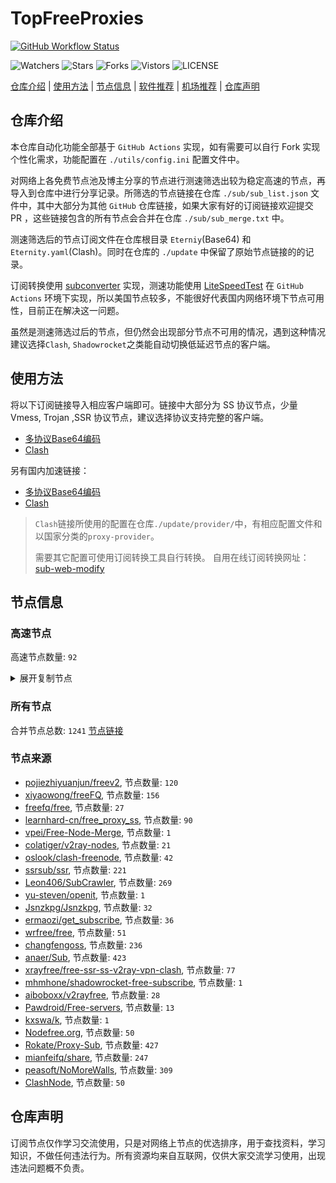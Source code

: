 # TopFreeProxies
[![GitHub Workflow Status](https://github.com/youkai53530100/youkai/actions/workflows/get-proxies.yml/badge.svg)](https://github.com/youkai53530100/youkai/actions/workflows/get-proxies.yml) 

![Watchers](https://img.shields.io/github/watchers/youkai53530100/youkai) ![Stars](https://img.shields.io/github/stars/youkai53530100/youkai) ![Forks](https://img.shields.io/github/forks/youkai53530100/youkai) ![Vistors](https://visitor-badge.laobi.icu/badge?page_id=youkai53530100.youkai) ![LICENSE](https://img.shields.io/badge/license-CC%20BY--SA%204.0-green.svg)

[仓库介绍](https://github.com/youkai53530100/youkai#仓库介绍) | [使用方法](https://github.com/youkai53530100/youkai#使用方法) | [节点信息](https://github.com/youkai53530100/youkai#节点信息) | [软件推荐](https://github.com/youkai53530100/youkai#客户端选择) | [机场推荐](https://github.com/youkai53530100/youkai#机场推荐) | [仓库声明](https://github.com/youkai53530100/youkai#仓库声明)

## 仓库介绍
本仓库自动化功能全部基于 `GitHub Actions` 实现，如有需要可以自行 Fork 实现个性化需求，功能配置在 `./utils/config.ini` 配置文件中。

对网络上各免费节点池及博主分享的节点进行测速筛选出较为稳定高速的节点，再导入到仓库中进行分享记录。所筛选的节点链接在仓库 `./sub/sub_list.json` 文件中，其中大部分为其他 `GitHub` 仓库链接，如果大家有好的订阅链接欢迎提交 PR ，这些链接包含的所有节点会合并在仓库 `./sub/sub_merge.txt` 中。

测速筛选后的节点订阅文件在仓库根目录 `Eterniy`(Base64) 和 `Eternity.yaml`(Clash)。同时在仓库的 `./update` 中保留了原始节点链接的的记录。

订阅转换使用 [subconverter](https://github.com/tindy2013/subconverter) 实现，测速功能使用 [LiteSpeedTest](https://github.com/xxf098/LiteSpeedTest) 在 `GitHub Actions` 环境下实现，所以美国节点较多，不能很好代表国内网络环境下节点可用性，目前正在解决这一问题。

虽然是测速筛选过后的节点，但仍然会出现部分节点不可用的情况，遇到这种情况建议选择`Clash`, `Shadowrocket`之类能自动切换低延迟节点的客户端。

## 使用方法
将以下订阅链接导入相应客户端即可。链接中大部分为 SS 协议节点，少量 Vmess, Trojan ,SSR 协议节点，建议选择协议支持完整的客户端。

- [多协议Base64编码](https://raw.githubusercontent.com/youkai53530100/youkai/master/Eternity)
- [Clash](https://raw.githubusercontent.com/youkai53530100/youkai/master/Eternity.yaml)

另有国内加速链接：

- [多协议Base64编码](https://fastly.jsdelivr.net/gh/youkai53530100/youkai@master/Eternity)
- [Clash](https://fastly.jsdelivr.net/gh/youkai53530100/youkai@master/Eternity.yaml)

>`Clash`链接所使用的配置在仓库`./update/provider/`中，有相应配置文件和以国家分类的`proxy-provider`。
>
>需要其它配置可使用订阅转换工具自行转换。
>自用在线订阅转换网址：[sub-web-modify](https://sub.v1.mk/)

## 节点信息
### 高速节点
高速节点数量: `92`
<details>
  <summary>展开复制节点</summary>

    trojan://3bc392b4-ab17-4870-ace6-e968f93c4ac6@dl-jp1.steamdownload.top:443?allowInsecure=1&sni=data-jp.xn--vur082k.cc#%F0%9F%87%AF%F0%9F%87%B5%20Japan%28ChatGPT%29%2008%20TG%40nodpai
    trojan://3bc392b4-ab17-4870-ace6-e968f93c4ac6@dl-jp1.steamdownload.top:443?allowInsecure=1&sni=data-jp.xn--vur082k.cc#%F0%9F%87%AF%F0%9F%87%B5%20%E6%97%A5%E6%9C%AC%20010
    vmess://eyJ2IjoiMiIsInBzIjoi8J+Hr/Cfh7Ug5pel5pysM3zlhY3mtYF85LyY5YyWfCB4MiAtIOaegemAn+S6kSIsImFkZCI6ImpwMy5taWNyb3NvZnRqcy50b3AiLCJwb3J0IjoiNDQzIiwidHlwZSI6Im5vbmUiLCJpZCI6IjJjOTllZjVlLTM5MGItNGJhMi1hZDAyLWZjM2IzOTgxYTY4OSIsImFpZCI6IjAiLCJuZXQiOiJ3cyIsInBhdGgiOiIvZmlsZXN0cmVhbWluZ3NlcnZpY2UvZmlsZXMvMjBmODEzZTItMDM2YS00MmE4LTkyZTItYTNhNTVhMGIyMzliIiwiaG9zdCI6InRsdS5kbC5kZWxpdmVyeS5tcC5taWNyb3NvZnQuY29tIiwidGxzIjoiIn0=
    vmess://eyJ2IjoiMiIsInBzIjoi8J+HsPCfh7cg6Z+p5Zu9MXzlhY3mtYF85LyY5YyWfCB4MiAtIOaegemAn+S6kSIsImFkZCI6ImtyMS5taWNyb3NvZnRqcy50b3AiLCJwb3J0IjoiODAiLCJ0eXBlIjoibm9uZSIsImlkIjoiMmM5OWVmNWUtMzkwYi00YmEyLWFkMDItZmMzYjM5ODFhNjg5IiwiYWlkIjoiMCIsIm5ldCI6IndzIiwicGF0aCI6Ii9maWxlc3RyZWFtaW5nc2VydmljZS9maWxlcy8yMGY4MTNlMi0wMzZhLTQyYTgtOTJlMi1hM2E1NWEwYjIzOWIiLCJob3N0IjoidGx1LmRsLmRlbGl2ZXJ5Lm1wLm1pY3Jvc29mdC5jb20iLCJ0bHMiOiIifQ==
    trojan://3bc392b4-ab17-4870-ace6-e968f93c4ac6@dl-hk3.steamdownload.top:443?allowInsecure=1&sni=data-hk.xn--vur082k.cc#%F0%9F%87%AD%F0%9F%87%B0%20Hong%20Kong%2016%20TG%40nodpai
    vmess://eyJ2IjoiMiIsInBzIjoi8J+HrfCfh7AgSG9uZyBLb25nIDEzIFRHQG5vZHBhaSIsImFkZCI6ImhrLTMuMnR0Lm9yZyIsInBvcnQiOiIxMDAxMCIsInR5cGUiOiJub25lIiwiaWQiOiI2ZDAzMTY3Yi02YWVlLTNmNzUtYmQwYy0yNzc3NmM5ZmVmMjgiLCJhaWQiOiIwIiwibmV0Ijoid3MiLCJwYXRoIjoiL3YyIiwiaG9zdCI6ImhrLTMuMnR0Lm9yZyIsInRscyI6InRscyJ9
    trojan://3bc392b4-ab17-4870-ace6-e968f93c4ac6@dl-sg4.steamdownload.top:50000?allowInsecure=1&sni=data-sg.xn--vur082k.cc#%F0%9F%87%B8%F0%9F%87%AC%20Singapore%2007%20TG%40nodpai
    vmess://eyJ2IjoiMiIsInBzIjoi8J+HrfCfh7AgSG9uZyBLb25nIDE0IFRHQG5vZHBhaSIsImFkZCI6ImhrLTIuMnR0Lm9yZyIsInBvcnQiOiIxMDAxMCIsInR5cGUiOiJub25lIiwiaWQiOiI2ZDAzMTY3Yi02YWVlLTNmNzUtYmQwYy0yNzc3NmM5ZmVmMjgiLCJhaWQiOiIwIiwibmV0Ijoid3MiLCJwYXRoIjoiL3YyIiwiaG9zdCI6ImhrLTIuMnR0Lm9yZyIsInRscyI6InRscyJ9
    vmess://eyJ2IjoiMiIsInBzIjoi8J+Hr/Cfh7Ug5pel5pysIDAxOCIsImFkZCI6ImpwMDYtdm0wLmVudHJ5LnNydGhkdy5hcnQiLCJwb3J0IjoiNDQ0IiwidHlwZSI6Im5vbmUiLCJpZCI6IjFlODJlNzA3LTgyNmYtMzllYi04ZDg4LTRkYzA0MzRmNmYzYSIsImFpZCI6IjEiLCJuZXQiOiJ3cyIsInBhdGgiOiIvaGxzL2NjdHY1cGhkLm0zdTgiLCJob3N0IjoianAwNi12bTAuZW50cnkuc3J0aGR3LmFydCIsInRscyI6IiJ9
    vmess://eyJ2IjoiMiIsInBzIjoi8J+HuPCfh6wg5paw5Yqg5Z2hNXzlhY3mtYF85LyY5YyWfCB4MiAtIOaegemAn+S6kSIsImFkZCI6InNnNS5taWNyb3NvZnRqcy50b3AiLCJwb3J0IjoiNDQzIiwidHlwZSI6Im5vbmUiLCJpZCI6IjJjOTllZjVlLTM5MGItNGJhMi1hZDAyLWZjM2IzOTgxYTY4OSIsImFpZCI6IjAiLCJuZXQiOiJ3cyIsInBhdGgiOiIvZmlsZXN0cmVhbWluZ3NlcnZpY2UvZmlsZXMvMjBmODEzZTItMDM2YS00MmE4LTkyZTItYTNhNTVhMGIyMzliIiwiaG9zdCI6InRsdS5kbC5kZWxpdmVyeS5tcC5taWNyb3NvZnQuY29tIiwidGxzIjoiIn0=
    trojan://2c99ef5e-390b-4ba2-ad02-fc3b3981a689@sg2.microsoftjs.top:443?allowInsecure=0&sni=tls.microsoftjs.top#%F0%9F%87%B8%F0%9F%87%AC%20%E6%96%B0%E5%8A%A0%E5%9D%A12%7C%E4%BC%98%E5%8C%96%7C%20x%203%20-%20%E6%9E%81%E9%80%9F%E4%BA%91
    vmess://eyJ2IjoiMiIsInBzIjoi8J+Hr/Cfh7Ug5pel5pysXzAyMjgwNDciLCJhZGQiOiIxMzguMi40Mi4yNDEiLCJwb3J0IjoiODAiLCJ0eXBlIjoibm9uZSIsImlkIjoiNTNjN2NiNjMtYmMzOS00NjBiLWU0MWItY2E2NTM2M2UzZTgzIiwiYWlkIjoiMCIsIm5ldCI6IndzIiwicGF0aCI6Ii9yYXkiLCJob3N0IjoiIiwidGxzIjoiIn0=
    trojan://d2c435dd-f5d6-4b27-b2af-daddcf85b56c@download2hkt.windowsupdate.lol:443?allowInsecure=0&sni=dc3-download.windowsupdate1.com#%F0%9F%87%AD%F0%9F%87%B0%20%E9%A6%99%E6%B8%AFHKT%7C%E9%98%B2%E5%A4%B1%E8%81%94%E7%9B%B4%E8%BF%9E%7C1x
    trojan://2c99ef5e-390b-4ba2-ad02-fc3b3981a689@tw1.microsoftjs.top:443?allowInsecure=0&sni=tls.microsoftjs.top#%F0%9F%87%A8%F0%9F%87%B3%20%E5%8F%B0%E6%B9%BE1%7C%E4%BC%98%E5%8C%96%7C%20x2%20-%20%E6%9E%81%E9%80%9F%E4%BA%91
    trojan://d2c435dd-f5d6-4b27-b2af-daddcf85b56c@download1hgc.windowsupdate.lol:443?allowInsecure=0&sni=dc3-download.windowsupdate1.com#%F0%9F%87%AD%F0%9F%87%B0%20%E9%A6%99%E6%B8%AFHGC%7C%E9%98%B2%E5%A4%B1%E8%81%94%E7%9B%B4%E8%BF%9E%7C1x
    trojan://2c99ef5e-390b-4ba2-ad02-fc3b3981a689@tw2.microsoftjs.top:443?allowInsecure=0&sni=tls.microsoftjs.top#%F0%9F%87%A8%F0%9F%87%B3%20%E5%8F%B0%E6%B9%BE2%7C%E4%BC%98%E5%8C%96%7C%20x2%20-%20%E6%9E%81%E9%80%9F%E4%BA%91
    vmess://eyJ2IjoiMiIsInBzIjoi8J+HsPCfh7cgU291dGggS29yZWEoQ2hhdEdQVCkgMDQgVEdAbm9kcGFpIiwiYWRkIjoia3ItMS4ydHQub3JnIiwicG9ydCI6IjEwMDEwIiwidHlwZSI6Im5vbmUiLCJpZCI6IjZkMDMxNjdiLTZhZWUtM2Y3NS1iZDBjLTI3Nzc2YzlmZWYyOCIsImFpZCI6IjAiLCJuZXQiOiJ3cyIsInBhdGgiOiIvdjIiLCJob3N0Ijoia3ItMS4ydHQub3JnIiwidGxzIjoidGxzIn0=
    vmess://eyJ2IjoiMiIsInBzIjoi8J+Hr/Cfh7UgZ2l0aHViLmNvbS9mcmVlZnEgLSDml6XmnKzkuJzkuqxBbWF6b27mlbDmja7kuK3lv4MgNSIsImFkZCI6ImpwMDItdm0wLmVudHJ5LnJ3ZXNkaHl0anVmdHloZGFmc2RnZnJoLmNsdWIiLCJwb3J0IjoiNDQ5IiwidHlwZSI6Im5vbmUiLCJpZCI6IjIzNDc2ZmIzLTlmYTktM2ZhYi05OTg5LTRmOWM0NDNhZTkyYiIsImFpZCI6IjEiLCJuZXQiOiJ3cyIsInBhdGgiOiIvIiwiaG9zdCI6ImpwMDItdm0wLmVudHJ5LnJ3ZXNkaHl0anVmdHloZGFmc2RnZnJoLmNsdWIiLCJ0bHMiOiIifQ==
    vmess://eyJ2IjoiMiIsInBzIjoi8J+HrfCfh7AgWzAxLTAzXXxvcGVucnVubmVyfOS4reWbvemmmea4ry/kuK3lm73lj7Dmub4oQ04pQ2hpbmEvU2hlbnpoZW4vKOWPr+iDveaYr+S4rei9rOiKgueCuSlfMyIsImFkZCI6IlYxMDQuYmdwbmV0LnRvcCIsInBvcnQiOiIyNjEwNCIsInR5cGUiOiJub25lIiwiaWQiOiJlZjM2MWM4My04Yjg5LTM5NTAtOWM5Yi02Y2NjMTc3ZTYyODUiLCJhaWQiOiIwIiwibmV0Ijoid3MiLCJwYXRoIjoiL2FkbWluIiwiaG9zdCI6IlYxMDQuYmdwbmV0LnRvcCIsInRscyI6IiJ9
    ss://YWVzLTI1Ni1nY206ZTB1eWFrZW5kZzc@x.gotout.work:30031#%F0%9F%87%AD%F0%9F%87%B0%20%5B01-03%5D%7Copenrunner%7C%E4%B8%AD%E5%9B%BD%E9%A6%99%E6%B8%AF%2F%E4%B8%AD%E5%9B%BD%E5%8F%B0%E6%B9%BE%28CN%29China%2FShenzhen%2F%28%E5%8F%AF%E8%83%BD%E6%98%AF%E4%B8%AD%E8%BD%AC%E8%8A%82%E7%82%B9%29_4
    vmess://eyJ2IjoiMiIsInBzIjoi8J+HuPCfh6wgWzAxLTAzXXxvcGVucnVubmVyfOaWsOWKoOWdoShTRylTaW5nYXBvcmUvU2luZ2Fwb3JlXzciLCJhZGQiOiJ2Mi0yLmdvZGxpZ2h0Lnh5eiIsInBvcnQiOiIzMDUyNiIsInR5cGUiOiJub25lIiwiaWQiOiI0MzMwOGQyNy05NGVjLTQwOGUtYThmNi1kNjgyY2ZiOTljYTkiLCJhaWQiOiIwIiwibmV0Ijoid3MiLCJwYXRoIjoiLzU0ZjYzNGZzIiwiaG9zdCI6InYyLTIuZ29kbGlnaHQueHl6IiwidGxzIjoidGxzIn0=
    trojan://7Z29DRr1ts@cp-asus.ml:50275?allowInsecure=1#%F0%9F%87%B8%F0%9F%87%AC%20%5B01-03%5D%7Copenrunner%7C%E6%96%B0%E5%8A%A0%E5%9D%A1%28SG%29Singapore%2FSingapore_8
    trojan://c19d1432-8b3e-4818-8837-3d160cf65908@jgwdb2.gaox.ml:443?allowInsecure=1#%F0%9F%87%AF%F0%9F%87%B5%20%5B01-03%5D%7Copenrunner%7C%E6%97%A5%E6%9C%AC%28JP%29Japan%2FOsaka_9
    vmess://eyJ2IjoiMiIsInBzIjoi8J+HrfCfh7AgWzAxLTAzXXxvcGVucnVubmVyfOS4reWbvemmmea4ry/kuK3lm73lj7Dmub4oQ04pQ2hpbmEvQmVpamluZy8o5Y+v6IO95piv5Lit6L2s6IqC54K5KV8xMCIsImFkZCI6InNoY3UuZm9yZ2VidWtraXQuY29tIiwicG9ydCI6IjQ3Mzg5IiwidHlwZSI6Im5vbmUiLCJpZCI6ImY2ODBkZmQ4LTNiNTktNDhhZi1hZWE4LTFkNGJjMDlhMTcwNSIsImFpZCI6IjAiLCJuZXQiOiJ0Y3AiLCJwYXRoIjoiLyIsImhvc3QiOiJzaGN1LmZvcmdlYnVra2l0LmNvbSIsInRscyI6IiJ9
    vmess://eyJ2IjoiMiIsInBzIjoi8J+HrfCfh7AgWzAxLTAzXXxvcGVucnVubmVyfOS4reWbvemmmea4r+eJueWIq+ihjOaUv+WMuihISylIb25na29uZ1NBUkNoaW5hL0hvbmdLb25nXzE5IiwiYWRkIjoiNDI2aGsuZmFuczgueHl6IiwicG9ydCI6IjQ0MyIsInR5cGUiOiJub25lIiwiaWQiOiI5M2JkYWVkNS0xM2M1LTM5MjctOTNkNy1hNjg3N2M1YWM4ZDIiLCJhaWQiOiIyIiwibmV0Ijoid3MiLCJwYXRoIjoiL3JheSIsImhvc3QiOiI0MjZoay5mYW5zOC54eXoiLCJ0bHMiOiJ0bHMifQ==
    vmess://eyJ2IjoiMiIsInBzIjoi8J+HrfCfh7AgWzAxLTAzXXxvcGVucnVubmVyfOS4reWbvemmmea4ry/kuK3lm73lj7Dmub4oQ04pQ2hpbmEvQmVpamluZy8o5Y+v6IO95piv5Lit6L2s6IqC54K5KV8yMCIsImFkZCI6IlYzMDkuYmdwbmV0LnRvcCIsInBvcnQiOiIyNjMwOSIsInR5cGUiOiJub25lIiwiaWQiOiJlZjM2MWM4My04Yjg5LTM5NTAtOWM5Yi02Y2NjMTc3ZTYyODUiLCJhaWQiOiIwIiwibmV0IjoidGNwIiwicGF0aCI6Ii9yYXkiLCJob3N0IjoiNDI2aGsuZmFuczgueHl6IiwidGxzIjoiIn0=
    vmess://eyJ2IjoiMiIsInBzIjoi8J+HrfCfh7AgWzAxLTAzXXxvcGVucnVubmVyfOS4reWbvemmmea4ry/kuK3lm73lj7Dmub4oQ04pQ2hpbmEvU2hlbnpoZW4vKOWPr+iDveaYr+S4rei9rOiKgueCuSlfMjMiLCJhZGQiOiJWMjAzLmJncG5ldC50b3AiLCJwb3J0IjoiMjYyMDMiLCJ0eXBlIjoibm9uZSIsImlkIjoiZWYzNjFjODMtOGI4OS0zOTUwLTljOWItNmNjYzE3N2U2Mjg1IiwiYWlkIjoiMCIsIm5ldCI6InRjcCIsInBhdGgiOiIvcmF5IiwiaG9zdCI6IjQyNmhrLmZhbnM4Lnh5eiIsInRscyI6IiJ9
    trojan://cfbabf31-2cf6-40ca-9688-abbb682370aa@cn.speedabc.xyz:32002?allowInsecure=1&sni=jp-bgp.speedaccelerate.com#%F0%9F%87%AD%F0%9F%87%B0%20%5B01-03%5D%7Copenrunner%7C%E4%B8%AD%E5%9B%BD%E9%A6%99%E6%B8%AF%2F%E4%B8%AD%E5%9B%BD%E5%8F%B0%E6%B9%BE%28CN%29China%2FShenzhen%2F%28%E5%8F%AF%E8%83%BD%E6%98%AF%E4%B8%AD%E8%BD%AC%E8%8A%82%E7%82%B9%29_25
    trojan://e5d46365e25e31d94279c2bcf93390a2@sg-sr-116.mitoption.com:443?allowInsecure=1#%F0%9F%87%B8%F0%9F%87%AC%20%5B01-03%5D%7Copenrunner%7C%E6%96%B0%E5%8A%A0%E5%9D%A1%28SG%29Singapore%2FSingapore_28
    vmess://eyJ2IjoiMiIsInBzIjoi8J+Hr/Cfh7UgWzAxLTAzXXxvcGVucnVubmVyfOaXpeacrChKUClKYXBhbi9Ub2t5b18yOSIsImFkZCI6IjE0MC4yMzguNDguMTk0IiwicG9ydCI6Ijg4ODgiLCJ0eXBlIjoibm9uZSIsImlkIjoiMjRmMWRmYWQtMTI2Ny00Mjk3LThlODgtMGU5YjhlZjQ3ZTQ3IiwiYWlkIjoiMCIsIm5ldCI6InRjcCIsInBhdGgiOiIvIiwiaG9zdCI6IiIsInRscyI6IiJ9
    ss://YWVzLTI1Ni1nY206WTZSOXBBdHZ4eHptR0M@158.247.205.87:5601#%F0%9F%87%AF%F0%9F%87%B5%20%5B01-03%5D%7Copenrunner%7C%E6%97%A5%E6%9C%AC%28JP%29Japan%2FOsaka_40
    trojan://7b4066ae-accc-11eb-a8bf-f23c91cfbbc9@ssl.tcpbbr.net:443?allowInsecure=1#%F0%9F%87%AD%F0%9F%87%B0%20%5B01-03%5D%7Copenrunner%7C%E4%B8%AD%E5%9B%BD%E9%A6%99%E6%B8%AF%E7%89%B9%E5%88%AB%E8%A1%8C%E6%94%BF%E5%8C%BA%28HK%29Hongkong%2BSAR%2BChina%2FHong%2BKong_42
    ss://Y2hhY2hhMjAtaWV0Zi1wb2x5MTMwNTpHIXlCd1BXSDNWYW8@148.66.56.99:807#HK_52
    ss://YWVzLTI1Ni1jZmI6YW1hem9uc2tyMDU@3.112.193.151:443#JP_71
    ss://YWVzLTI1Ni1jZmI6YW1hem9uc2tyMDU@54.169.62.50:443#SG_124
    ss://Y2hhY2hhMjAtaWV0Zi1wb2x5MTMwNTpHIXlCd1BXSDNWYW8@217.197.161.136:811#Pool_%F0%9F%87%B8%F0%9F%87%ACSG_125
    ss://Y2hhY2hhMjAtaWV0Zi1wb2x5MTMwNTpHIXlCd1BXSDNWYW8@217.197.161.138:805#Pool_%F0%9F%87%B8%F0%9F%87%ACSG_126
    ss://YWVzLTI1Ni1jZmI6YW1hem9uc2tyMDU@54.169.211.238:443#SG_128
    ss://YWVzLTI1Ni1jZmI6YW1hem9uc2tyMDU@18.141.183.204:443#SG_132
    ss://YWVzLTI1Ni1jZmI6YW1hem9uc2tyMDU@54.254.199.122:443#SG_135
    vmess://eyJ2IjoiMiIsInBzIjoi8J+HqPCfh7Mg5Y+w5rm+XzAyMjg0NzciLCJhZGQiOiIxNjUuMTU0LjI0Ni4xNTAiLCJwb3J0IjoiODAiLCJ0eXBlIjoibm9uZSIsImlkIjoiNDA5ODk3MDEtM2Y2MC0zNDFiLThmM2UtMTdmYTZlOGRmN2ZmIiwiYWlkIjoiMCIsIm5ldCI6IndzIiwicGF0aCI6Ii9ueSIsImhvc3QiOiIiLCJ0bHMiOiIifQ==
    vmess://eyJ2IjoiMiIsInBzIjoi8J+HuPCfh6wg5paw5Yqg5Z2hXzAyMjgwMzEiLCJhZGQiOiI1MS43OS4xNzMuMjIyIiwicG9ydCI6IjgwIiwidHlwZSI6Im5vbmUiLCJpZCI6ImE3MmJkN2E3LTczMmQtNDZjMS04Mjc0LWJmMTZiY2EzMGU3OCIsImFpZCI6IjAiLCJuZXQiOiJ3cyIsInBhdGgiOiIvdm1lc3MiLCJob3N0IjoiIiwidGxzIjoiIn0=
    vmess://eyJ2IjoiMiIsInBzIjoi8J+HuPCfh6wg5paw5Yqg5Z2hXzAyMjgwMzIiLCJhZGQiOiIxNzIuMTA0LjE2Ny4yNDAiLCJwb3J0IjoiNzIwMyIsInR5cGUiOiJub25lIiwiaWQiOiI5YzUyNzc2Yi00YjAxLTRhZTYtOWY3ZC0yNWNkNDcyNWUxM2MiLCJhaWQiOiIwIiwibmV0Ijoid3MiLCJwYXRoIjoiL3NnMSIsImhvc3QiOiIiLCJ0bHMiOiIifQ==
    vmess://eyJ2IjoiMiIsInBzIjoi8J+HuPCfh6wg5paw5Yqg5Z2hXzAyMjgwMzMiLCJhZGQiOiIxOC4xNDMuMTIzLjM1IiwicG9ydCI6IjgwIiwidHlwZSI6Im5vbmUiLCJpZCI6IjY4ZGY0ODM4LTQ2ZDAtNGI1Yi1jM2YwLWE0MGVjNzA2MzI0NSIsImFpZCI6IjAiLCJuZXQiOiJ3cyIsInBhdGgiOiIvIiwiaG9zdCI6IiIsInRscyI6IiJ9
    vmess://eyJ2IjoiMiIsInBzIjoi8J+HuvCfh7gg5Lqa576O5bC85LqaXzAyMjgwMDIiLCJhZGQiOiIxODUuMTYyLjIyOC4yMjkiLCJwb3J0IjoiNDQzIiwidHlwZSI6Im5vbmUiLCJpZCI6IjU2YTIxODhiLTJhYjctNDAyYy1iOWI4LTM0ODQ3ZmRmMDk1OCIsImFpZCI6IjAiLCJuZXQiOiJ3cyIsInBhdGgiOiIvNVFOUk9TUlYiLCJob3N0Ijoib3BsZzEuemh1amljbjIuY29tIiwidGxzIjoidGxzIn0=
    vmess://eyJ2IjoiMiIsInBzIjoi8J+HuvCfh7gg576O5Zu9IDAyNSIsImFkZCI6Im1nMS5qc2JhbmcudG9wIiwicG9ydCI6IjgwIiwidHlwZSI6Im5vbmUiLCJpZCI6Ijg3ODU2ZmJmLWMwMWYtNGJmMC1iOTM4LTM1NjZjYjI4OTA1ZiIsImFpZCI6IjAiLCJuZXQiOiJ3cyIsInBhdGgiOiIvVFMvcmVjaGFyZ2UvdHpVcmwuaHRtbCIsImhvc3QiOiJtZzEuanNiYW5nLnRvcCIsInRscyI6IiJ9
    vmess://eyJ2IjoiMiIsInBzIjoi8J+HqPCfh6Yg5Yqg5ou/5aSnXzAyMjgxMTYiLCJhZGQiOiIyMy4yMjcuMzguMzkiLCJwb3J0IjoiNDQzIiwidHlwZSI6Im5vbmUiLCJpZCI6IjU2YTIxODhiLTJhYjctNDAyYy1iOWI4LTM0ODQ3ZmRmMDk1OCIsImFpZCI6IjAiLCJuZXQiOiJ3cyIsInBhdGgiOiIvNVFOUk9TUlYiLCJob3N0Ijoib3BsZzEuemh1amljbjIuY29tIiwidGxzIjoidGxzIn0=
    vmess://eyJ2IjoiMiIsInBzIjoi8J+HuvCfh7gg576O5Zu9IDAzNCIsImFkZCI6ImxhLTIuMnR0Lm9yZyIsInBvcnQiOiIxMDEwIiwidHlwZSI6Im5vbmUiLCJpZCI6IjZkMDMxNjdiLTZhZWUtM2Y3NS1iZDBjLTI3Nzc2YzlmZWYyOCIsImFpZCI6IjAiLCJuZXQiOiJ3cyIsInBhdGgiOiIvdjIiLCJob3N0IjoibGEtMi4ydHQub3JnIiwidGxzIjoidGxzIn0=
    vmess://eyJ2IjoiMiIsInBzIjoi8J+HuvCfh7gg576O5Zu9XzAyMjgxMTk0IiwiYWRkIjoiMTcyLjY3LjE5OS4zMiIsInBvcnQiOiI0NDMiLCJ0eXBlIjoibm9uZSIsImlkIjoiNTZhMjE4OGItMmFiNy00MDJjLWI5YjgtMzQ4NDdmZGYwOTU4IiwiYWlkIjoiMCIsIm5ldCI6IndzIiwicGF0aCI6Ii81UU5ST1NSViIsImhvc3QiOiJvcGxnMS56aHVqaWNuMi5jb20iLCJ0bHMiOiJ0bHMifQ==
    vmess://eyJ2IjoiMiIsInBzIjoi8J+HuvCfh7ggVW5pdGVkIFN0YXRlcyhDaGF0R1BUKSAwNSBUR0Bub2RwYWkiLCJhZGQiOiJkMWs4YmV3anlua3R6bS5jbG91ZGZyb250Lm5ldCIsInBvcnQiOiI0NDMiLCJ0eXBlIjoibm9uZSIsImlkIjoiZjc3Zjk3M2MtNDRlYi00ZDFlLWZiZjAtMGZhYzY2ZGZjYzQzIiwiYWlkIjoiMCIsIm5ldCI6IndzIiwicGF0aCI6Ii9maXJlIiwiaG9zdCI6ImQxazhiZXdqeW5rdHptLmNsb3VkZnJvbnQubmV0IiwidGxzIjoidGxzIn0=
    vmess://eyJ2IjoiMiIsInBzIjoi8J+HuvCfh7gg576O5Zu9IDAyNyIsImFkZCI6ImQxazhiZXdqeW5rdHptLmNsb3VkZnJvbnQubmV0IiwicG9ydCI6IjQ0MyIsInR5cGUiOiJub25lIiwiaWQiOiJmNzdmOTczYy00NGViLTRkMWUtZmJmMC0wZmFjNjZkZmNjNDMiLCJhaWQiOiIwIiwibmV0Ijoid3MiLCJwYXRoIjoiL2ZpcmUiLCJob3N0IjoiZDFrOGJld2p5bmt0em0uY2xvdWRmcm9udC5uZXQiLCJ0bHMiOiJ0bHMifQ==
    trojan://3bc392b4-ab17-4870-ace6-e968f93c4ac6@dl-us2.steamdownload.top:443?allowInsecure=1&sni=data-us.xn--vur082k.cc#%F0%9F%87%BA%F0%9F%87%B8%20%E7%BE%8E%E5%9B%BD%20026
    vmess://eyJ2IjoiMiIsInBzIjoi8J+HqPCfh6Yg5Yqg5ou/5aSnXzAyMjgxODEiLCJhZGQiOiIyMy4yMjcuMzguMzgiLCJwb3J0IjoiNDQzIiwidHlwZSI6Im5vbmUiLCJpZCI6IjQwZDQ5NmE2LWNlZWItNDA5Ni1iYWViLTRjYzUyYjIwNTYyMSIsImFpZCI6IjAiLCJuZXQiOiJ3cyIsInBhdGgiOiIvRUNUQ0owREYiLCJob3N0IjoibGcxLnRydW1wMjAyMy51cyIsInRscyI6InRscyJ9
    vmess://eyJ2IjoiMiIsInBzIjoi8J+HuvCfh7gg576O5Zu9IDAzNyIsImFkZCI6ImhrLTUuMnR0Lm9yZyIsInBvcnQiOiIxMDAxMCIsInR5cGUiOiJub25lIiwiaWQiOiI2ZDAzMTY3Yi02YWVlLTNmNzUtYmQwYy0yNzc3NmM5ZmVmMjgiLCJhaWQiOiIwIiwibmV0Ijoid3MiLCJwYXRoIjoiL3YyIiwiaG9zdCI6ImhrLTUuMnR0Lm9yZyIsInRscyI6InRscyJ9
    trojan://3bc392b4-ab17-4870-ace6-e968f93c4ac6@dl-sg3.steamdownload.top:50000?allowInsecure=1&sni=data-sg.xn--vur082k.cc#%F0%9F%87%BA%F0%9F%87%B8%20%E7%BE%8E%E5%9B%BD%20038
    trojan://3bc392b4-ab17-4870-ace6-e968f93c4ac6@dl-sg1.steamdownload.top:50000?allowInsecure=1&sni=data-sg.xn--vur082k.cc#%F0%9F%87%BA%F0%9F%87%B8%20%E7%BE%8E%E5%9B%BD%20039
    vmess://eyJ2IjoiMiIsInBzIjoi8J+HuvCfh7ggX1VTX+e+juWbvV82IiwiYWRkIjoiY29vaW5nLWx1eHVyaWFudC1ibHVlLmdsaXRjaC5tZSIsInBvcnQiOiI0NDMiLCJ0eXBlIjoibm9uZSIsImlkIjoiODBlN2RkNTktYjFmYy00NWEwLTk4YmUtMTQ3OGE5YWY4OWYyIiwiYWlkIjoiMCIsIm5ldCI6IndzIiwicGF0aCI6Ii9hcGkiLCJob3N0IjoiY29vaW5nLWx1eHVyaWFudC1ibHVlLmdsaXRjaC5tZSIsInRscyI6InRscyJ9
    vmess://eyJ2IjoiMiIsInBzIjoi8J+HuvCfh7gg576O5Zu944CQ5LuY6LS55o6o6I2Q77yaaHR0cHMvL3YxLm1rL3ZpcOOAkTI2IiwiYWRkIjoibGcxLnRydW1wMjAyMy51cyIsInBvcnQiOiI0NDMiLCJ0eXBlIjoibm9uZSIsImlkIjoiNDBkNDk2YTYtY2VlYi00MDk2LWJhZWItNGNjNTJiMjA1NjIxIiwiYWlkIjoiMCIsIm5ldCI6IndzIiwicGF0aCI6Ii9FQ1RDSjBERiIsImhvc3QiOiJsZzEudHJ1bXAyMDIzLnVzIiwidGxzIjoidGxzIn0=
    vmess://eyJ2IjoiMiIsInBzIjoi8J+HuvCfh7gg576O5Zu9IDAzNSIsImFkZCI6ImxhLTQuMnR0Lm9yZyIsInBvcnQiOiIxMDIwIiwidHlwZSI6Im5vbmUiLCJpZCI6IjZkMDMxNjdiLTZhZWUtM2Y3NS1iZDBjLTI3Nzc2YzlmZWYyOCIsImFpZCI6IjAiLCJuZXQiOiJ3cyIsInBhdGgiOiIvdjIiLCJob3N0IjoibGEtNC4ydHQub3JnIiwidGxzIjoidGxzIn0=
    vmess://eyJ2IjoiMiIsInBzIjoi8J+HuvCfh7gg576O5Zu9IDAxNyIsImFkZCI6ImNvb2luZy1sdXh1cmlhbnQtYmx1ZS5nbGl0Y2gubWUiLCJwb3J0IjoiNDQzIiwidHlwZSI6Im5vbmUiLCJpZCI6IjgwZTdkZDU5LWIxZmMtNDVhMC05OGJlLTE0NzhhOWFmODlmMiIsImFpZCI6IjAiLCJuZXQiOiJ3cyIsInBhdGgiOiIvYXBpIiwiaG9zdCI6ImNvb2luZy1sdXh1cmlhbnQtYmx1ZS5nbGl0Y2gubWUiLCJ0bHMiOiJ0bHMifQ==
    ss://YWVzLTI1Ni1nY206Y2RCSURWNDJEQ3duZklO@167.88.61.213:8118#%F0%9F%87%BA%F0%9F%87%B8%20%E7%BE%8E%E5%9B%BD%20024
    vmess://eyJ2IjoiMiIsInBzIjoi8J+HuvCfh7gg576O5Zu9IDAzMyIsImFkZCI6ImxhLTYuMnR0Lm9yZyIsInBvcnQiOiIxMDAxMCIsInR5cGUiOiJub25lIiwiaWQiOiI2ZDAzMTY3Yi02YWVlLTNmNzUtYmQwYy0yNzc3NmM5ZmVmMjgiLCJhaWQiOiIwIiwibmV0Ijoid3MiLCJwYXRoIjoiL3YyIiwiaG9zdCI6ImxhLTYuMnR0Lm9yZyIsInRscyI6InRscyJ9
    ssr://MTU0LjkuMjA0LjIyOjYwMDAwOmF1dGhfY2hhaW5fYTpub25lOnBsYWluOlluTjJZV0p6WkdGelpHRnpibUkvP2dyb3VwPVUxTlNVSEp2ZG1sa1pYSSZyZW1hcmtzPThKLUh1dkNmaDdnZzU3Nk81WnU5SURBd013Jm9iZnNwYXJhbT0mcHJvdG9wYXJhbT0
    vmess://eyJ2IjoiMiIsInBzIjoi8J+HuvCfh7gg576O5Zu9XzAyMjgwMDQiLCJhZGQiOiIxNzIuNjcuMTk5LjIwMCIsInBvcnQiOiI0NDMiLCJ0eXBlIjoibm9uZSIsImlkIjoiMTdiMmEzMTMtMzdhMC00OTQ1LWE4ZTQtZTYzMzc1NTA2YjRhIiwiYWlkIjoiMCIsIm5ldCI6IndzIiwicGF0aCI6Ii9BMkRKT1BGVCIsImhvc3QiOiJsZzEwLmNmY2RuMS54eXoiLCJ0bHMiOiJ0bHMifQ==
    trojan://6b0333aab4d046ebacc35e04f426cb82@us01.shenzhouplus.cf:10003?allowInsecure=0&sni=us01.shenzhouplus.cf#%F0%9F%87%BA%F0%9F%87%B8%20%E7%BE%8E%E5%9B%BD-01-2-%E7%A8%B3%E5%AE%9A
    trojan://3bc392b4-ab17-4870-ace6-e968f93c4ac6@dl-hk5.steamdownload.top:443?allowInsecure=1&sni=data-hk.xn--vur082k.cc#%F0%9F%87%BA%F0%9F%87%B8%20%E7%BE%8E%E5%9B%BD%20036
    vmess://eyJ2IjoiMiIsInBzIjoi8J+HuvCfh7gg576O5Zu9XzAyMjgyMTMiLCJhZGQiOiI2Ni4yMzUuMjAwLjIyIiwicG9ydCI6IjQ0MyIsInR5cGUiOiJub25lIiwiaWQiOiIxN2IyYTMxMy0zN2EwLTQ5NDUtYThlNC1lNjMzNzU1MDZiNGEiLCJhaWQiOiIwIiwibmV0Ijoid3MiLCJwYXRoIjoiL0EyREpPUEZUIiwiaG9zdCI6ImxnMTAuY2ZjZG4xLnh5eiIsInRscyI6InRscyJ9
    vmess://eyJ2IjoiMiIsInBzIjoi5Lyv5Yip5YW5XzAyMjgwMjQiLCJhZGQiOiIyMDMuMzAuMTkxLjE5MiIsInBvcnQiOiI0NDMiLCJ0eXBlIjoibm9uZSIsImlkIjoiNTZhMjE4OGItMmFiNy00MDJjLWI5YjgtMzQ4NDdmZGYwOTU4IiwiYWlkIjoiMCIsIm5ldCI6IndzIiwicGF0aCI6Ii81UU5ST1NSViIsImhvc3QiOiJvcGxnMS56aHVqaWNuMi5jb20iLCJ0bHMiOiJ0bHMifQ==
    vmess://eyJ2IjoiMiIsInBzIjoi5Lyv5Yip5YW5XzAyMjgwMjMiLCJhZGQiOiIyMDMuMzAuMTg4LjE4OSIsInBvcnQiOiI0NDMiLCJ0eXBlIjoibm9uZSIsImlkIjoiNTZhMjE4OGItMmFiNy00MDJjLWI5YjgtMzQ4NDdmZGYwOTU4IiwiYWlkIjoiMCIsIm5ldCI6IndzIiwicGF0aCI6Ii81UU5ST1NSViIsImhvc3QiOiJvcGxnMS56aHVqaWNuMi5jb20iLCJ0bHMiOiJ0bHMifQ==
    vmess://eyJ2IjoiMiIsInBzIjoi8J+HqfCfh6og5b635Zu9XzAyMjgwMDciLCJhZGQiOiI1Ljc1LjE5OC4xMTciLCJwb3J0IjoiODAiLCJ0eXBlIjoibm9uZSIsImlkIjoiZTMwY2YyZDUtMTIxMC00YzlkLThjMWItNmM5YWNiNzczNTc5IiwiYWlkIjoiMCIsIm5ldCI6IndzIiwicGF0aCI6Ii8iLCJob3N0IjoiWVRCLWF3a2oiLCJ0bHMiOiIifQ==
    vmess://eyJ2IjoiMiIsInBzIjoi5pyq55+lXzAyMjg4NjYiLCJhZGQiOiIxNDEuMTAxLjExNC4xMTEiLCJwb3J0IjoiNDQzIiwidHlwZSI6Im5vbmUiLCJpZCI6IjJiMjE0MTIyLTE5MDYtNDI4YS1iYmI3LWEwMzljYmI3Y2Q1YyIsImFpZCI6IjAiLCJuZXQiOiJ3cyIsInBhdGgiOiIvOUpaRkRUS0UiLCJob3N0IjoiZnIxLnRydW1wMjAyMy5vcmciLCJ0bHMiOiJ0bHMifQ==
    vmess://eyJ2IjoiMiIsInBzIjoi5pyq55+lXzAyMjgxMDk1IiwiYWRkIjoiMTk4LjQxLjIxMi4xMjIiLCJwb3J0IjoiNDQzIiwidHlwZSI6Im5vbmUiLCJpZCI6IjJiMjE0MTIyLTE5MDYtNDI4YS1iYmI3LWEwMzljYmI3Y2Q1YyIsImFpZCI6IjAiLCJuZXQiOiJ3cyIsInBhdGgiOiIvOUpaRkRUS0UiLCJob3N0IjoiZnIxLnRydW1wMjAyMy5vcmciLCJ0bHMiOiJ0bHMifQ==
    vmess://eyJ2IjoiMiIsInBzIjoi5pyq55+lXzAyMjgyNzkiLCJhZGQiOiIxNDEuMTAxLjExNS4xMDAiLCJwb3J0IjoiNDQzIiwidHlwZSI6Im5vbmUiLCJpZCI6IjJiMjE0MTIyLTE5MDYtNDI4YS1iYmI3LWEwMzljYmI3Y2Q1YyIsImFpZCI6IjAiLCJuZXQiOiJ3cyIsInBhdGgiOiIvOUpaRkRUS0UiLCJob3N0IjoiZnIxLnRydW1wMjAyMy5vcmciLCJ0bHMiOiJ0bHMifQ==
    vmess://eyJ2IjoiMiIsInBzIjoi5pyq55+lXzAyMjg4NzIiLCJhZGQiOiIxOTAuOTMuMjQ1LjIiLCJwb3J0IjoiNDQzIiwidHlwZSI6Im5vbmUiLCJpZCI6IjQwZDQ5NmE2LWNlZWItNDA5Ni1iYWViLTRjYzUyYjIwNTYyMSIsImFpZCI6IjAiLCJuZXQiOiJ3cyIsInBhdGgiOiIvRUNUQ0owREYiLCJob3N0IjoibGcxLnRydW1wMjAyMy51cyIsInRscyI6InRscyJ9
    trojan://3a2c0c6c-9ee5-c05f-c951-fcd73831983e@kr05.wangxd.life:3052?allowInsecure=0#%E8%BF%99%E4%BA%9B%E8%8A%82%E7%82%B9%E5%8F%AA%E8%83%BD%E5%A4%87%E7%94%A8%E6%88%96%E8%80%85%E9%98%B2%E6%AD%A2%E5%A4%B1%E8%81%94%EF%BC%8C%E8%99%BD%E7%84%B6%E8%B4%A8%E9%87%8F%E5%B9%B6%E4%B8%8D%E6%98%AF%E5%BE%88%E5%A5%BD%EF%BC%8C%E4%B9%9F%E8%AF%B7%E4%BD%8E%E8%B0%83%E4%BD%BF%E7%94%A8%29%2055
    trojan://3bc392b4-ab17-4870-ace6-e968f93c4ac6@dl-hk3.steamdownload.top:443?allowInsecure=1&sni=data-hk.xn--vur082k.cc#%F0%9F%87%AD%F0%9F%87%B0%20Hong%20Kong%2016%20TG%40nodpai%202
    trojan://3bc392b4-ab17-4870-ace6-e968f93c4ac6@dl-sg4.steamdownload.top:50000?allowInsecure=1&sni=data-sg.xn--vur082k.cc#%F0%9F%87%B8%F0%9F%87%AC%20Singapore%2007%20TG%40nodpai%202
    vmess://eyJ2IjoiMiIsInBzIjoi5Lyv5Yip5YW5XzAyMjgwNDgiLCJhZGQiOiIyMDMuMzAuMTg5LjE4OSIsInBvcnQiOiI0NDMiLCJ0eXBlIjoibm9uZSIsImlkIjoiNDBkNDk2YTYtY2VlYi00MDk2LWJhZWItNGNjNTJiMjA1NjIxIiwiYWlkIjoiMCIsIm5ldCI6IndzIiwicGF0aCI6Ii9FQ1RDSjBERiIsImhvc3QiOiJsZzEudHJ1bXAyMDIzLnVzIiwidGxzIjoidGxzIn0=
    vmess://eyJ2IjoiMiIsInBzIjoi5pyq55+lXzAyMjgyODAiLCJhZGQiOiIxNDEuMTAxLjExNS4xMTEiLCJwb3J0IjoiNDQzIiwidHlwZSI6Im5vbmUiLCJpZCI6IjJiMjE0MTIyLTE5MDYtNDI4YS1iYmI3LWEwMzljYmI3Y2Q1YyIsImFpZCI6IjAiLCJuZXQiOiJ3cyIsInBhdGgiOiIvOUpaRkRUS0UiLCJob3N0IjoiZnIxLnRydW1wMjAyMy5vcmciLCJ0bHMiOiJ0bHMifQ==
    ss://YWVzLTI1Ni1jZmI6Rkc1ZGRMc01QYlY1Q3V0RQ@213.183.59.211:9050#%F0%9F%87%B3%F0%9F%87%B1%20%E8%8D%B7%E5%85%B0%20003
    vmess://eyJ2IjoiMiIsInBzIjoiQFNTUlNVQi1WMTkt5LuY6LS55o6o6I2Qc3VvLnl0L3NzcnN1YiIsImFkZCI6InVzLWRwLnNoYXJlY2VudHJlLm9ubGluZSIsInBvcnQiOiI0NDMiLCJ0eXBlIjoibm9uZSIsImlkIjoiMjBlOTI4ODEtNWZiNC00YjA1LWJjNzctNTc5Mjk0NzZkYzY5IiwiYWlkIjoiMCIsIm5ldCI6IndzIiwicGF0aCI6Ii9zaGlya2VyIiwiaG9zdCI6InVzLWRwLnNoYXJlY2VudHJlLm9ubGluZSIsInRscyI6InRscyJ9
    ss://YWVzLTI1Ni1jZmI6YW1hem9uc2tyMDU@43.201.70.114:443#%F0%9F%87%A6%F0%9F%87%BA%20%E6%BE%B3%E5%A4%A7%E5%88%A9%E4%BA%9A%20003
    ss://YWVzLTI1Ni1jZmI6YW1hem9uc2tyMDU@43.201.37.176:443#%F0%9F%87%A6%F0%9F%87%BA%20%E6%BE%B3%E5%A4%A7%E5%88%A9%E4%BA%9A%20004
    vmess://eyJ2IjoiMiIsInBzIjoi8J+HrvCfh6kg5Y2w5bqm5bC86KW/5LqaXzAyMjgwMDUiLCJhZGQiOiIxNDcuMTM5LjE2MC4xMzAiLCJwb3J0IjoiODAiLCJ0eXBlIjoibm9uZSIsImlkIjoiYjlmNmVmMDEtYTRhNi00YTk1LThjMjItNTk2NjZiZTE0NTk5IiwiYWlkIjoiMCIsIm5ldCI6IndzIiwicGF0aCI6Ii92bWVzcyIsImhvc3QiOiIiLCJ0bHMiOiIifQ==
    vmess://eyJ2IjoiMiIsInBzIjoiQFNTUlNVQi1WMTAt5LuY6LS55o6o6I2Qc3VvLnl0L3NzcnN1YiIsImFkZCI6IjE3My4yNDUuNTkuMTY4IiwicG9ydCI6IjgwODAiLCJ0eXBlIjoibm9uZSIsImlkIjoiMjc4NDg3MzktN2U2Mi00MTM4LTlmZDMtOTM4YTYzOTY0YjZiIiwiYWlkIjoiMCIsIm5ldCI6IndzIiwicGF0aCI6Ii9LVFIiLCJob3N0IjoiNC5hcnZhbmt0YnIuc3RvcmUiLCJ0bHMiOiIifQ==
    vmess://eyJ2IjoiMiIsInBzIjoiQFNTUlNVQi1WMjAt5LuY6LS55o6o6I2Qc3VvLnl0L3NzcnN1YiIsImFkZCI6IjIwMy4zMC4xOTEuMTgiLCJwb3J0IjoiNDQzIiwidHlwZSI6Im5vbmUiLCJpZCI6IjVmNjRmYTY1LTdiMTQtNDljNS05NTRkLWFhMTVjNmJmY2FjZCIsImFpZCI6IjAiLCJuZXQiOiJ3cyIsInBhdGgiOiIvZG9uZ3RhaXdhbmcuY29tIiwiaG9zdCI6ImNsYXNoNi5zc3ItZnJlZS54eXoiLCJ0bHMiOiJ0bHMifQ==
    ss://Y2hhY2hhMjAtaWV0Zi1wb2x5MTMwNTpIR0JkT0tkY0llcjU@167.99.192.30:3567#%E8%BF%99%E4%BA%9B%E8%8A%82%E7%82%B9%E5%8F%AA%E8%83%BD%E5%A4%87%E7%94%A8%E6%88%96%E8%80%85%E9%98%B2%E6%AD%A2%E5%A4%B1%E8%81%94%EF%BC%8C%E8%99%BD%E7%84%B6%E8%B4%A8%E9%87%8F%E5%B9%B6%E4%B8%8D%E6%98%AF%E5%BE%88%E5%A5%BD%EF%BC%8C%E4%B9%9F%E8%AF%B7%E4%BD%8E%E8%B0%83%E4%BD%BF%E7%94%A8%29%20135
    vmess://eyJ2IjoiMiIsInBzIjoiUmVsYXlfLfCfh6zwn4enR0JfMDYiLCJhZGQiOiJubnYuY2hpdGFjZG4ueHl6IiwicG9ydCI6IjU0MjQyIiwidHlwZSI6Im5vbmUiLCJpZCI6ImYyMzkzZDgyLTk0YzQtNGIxMi04MjY3LTI5M2E3NTAwZTQ4NyIsImFpZCI6IjAiLCJuZXQiOiJ0Y3AiLCJwYXRoIjoiL2Rvbmd0YWl3YW5nLmNvbSIsImhvc3QiOiJjbGFzaDYuc3NyLWZyZWUueHl6IiwidGxzIjoiIn0=
    ss://Y2hhY2hhMjAtaWV0Zi1wb2x5MTMwNTp5dU1xa0dJeDZJYTA@138.197.174.245:56443#%E8%BF%99%E4%BA%9B%E8%8A%82%E7%82%B9%E5%8F%AA%E8%83%BD%E5%A4%87%E7%94%A8%E6%88%96%E8%80%85%E9%98%B2%E6%AD%A2%E5%A4%B1%E8%81%94%EF%BC%8C%E8%99%BD%E7%84%B6%E8%B4%A8%E9%87%8F%E5%B9%B6%E4%B8%8D%E6%98%AF%E5%BE%88%E5%A5%BD%EF%BC%8C%E4%B9%9F%E8%AF%B7%E4%BD%8E%E8%B0%83%E4%BD%BF%E7%94%A8%29%20116
    ss://YWVzLTI1Ni1nY206VEV6amZBWXEySWp0dW9T@141.164.39.146:6697#%F0%9F%87%B8%F0%9F%87%B0%20%5B01-03%5D%7Copenrunner%7C%E6%96%AF%E6%B4%9B%E4%BC%90%E5%85%8B%28SK%29Slovakia%2FBratislava_1
    ss://YWVzLTI1Ni1jZmI6VWtYUnNYdlI2YnVETUcyWQ@213.183.63.221:9001#%E8%BF%99%E4%BA%9B%E8%8A%82%E7%82%B9%E5%8F%AA%E8%83%BD%E5%A4%87%E7%94%A8%E6%88%96%E8%80%85%E9%98%B2%E6%AD%A2%E5%A4%B1%E8%81%94%EF%BC%8C%E8%99%BD%E7%84%B6%E8%B4%A8%E9%87%8F%E5%B9%B6%E4%B8%8D%E6%98%AF%E5%BE%88%E5%A5%BD%EF%BC%8C%E4%B9%9F%E8%AF%B7%E4%BD%8E%E8%B0%83%E4%BD%BF%E7%94%A8%29%20115
    

</details>

### 所有节点
合并节点总数: `1241`
[节点链接](https://raw.githubusercontent.com/youkai53530100/youkai/master/sub/sub_merge_base64.txt)

### 节点来源
- [pojiezhiyuanjun/freev2](https://github.com/pojiezhiyuanjun/freev2), 节点数量: `120`
- [xiyaowong/freeFQ](https://github.com/xiyaowong/freeFQ), 节点数量: `156`
- [freefq/free](https://github.com/freefq/free), 节点数量: `27`
- [learnhard-cn/free_proxy_ss](https://github.com/learnhard-cn/free_proxy_ss), 节点数量: `90`
- [vpei/Free-Node-Merge](https://github.com/vpei/Free-Node-Merge), 节点数量: `1`
- [colatiger/v2ray-nodes](https://github.com/colatiger/v2ray-nodes), 节点数量: `21`
- [oslook/clash-freenode](https://github.com/oslook/clash-freenode), 节点数量: `42`
- [ssrsub/ssr](https://github.com/ssrsub/ssr), 节点数量: `221`
- [Leon406/SubCrawler](https://github.com/Leon406/SubCrawler), 节点数量: `269`
- [yu-steven/openit](https://github.com/yu-steven/openit), 节点数量: `1`
- [Jsnzkpg/Jsnzkpg](https://github.com/Jsnzkpg/Jsnzkpg), 节点数量: `32`
- [ermaozi/get_subscribe](https://github.com/ermaozi/get_subscribe), 节点数量: `36`
- [wrfree/free](https://github.com/wrfree/free), 节点数量: `51`
- [changfengoss](https://github.com/ronghuaxueleng/get_v2), 节点数量: `236`
- [anaer/Sub](https://github.com/anaer/Sub), 节点数量: `423`
- [xrayfree/free-ssr-ss-v2ray-vpn-clash](https://github.com/xrayfree/free-ssr-ss-v2ray-vpn-clash), 节点数量: `77`
- [mhmhone/shadowrocket-free-subscribe](https://github.com/mhmhone/shadowrocket-free-subscribe), 节点数量: `1`
- [aiboboxx/v2rayfree](https://github.com/aiboboxx/v2rayfree), 节点数量: `28`
- [Pawdroid/Free-servers](https://github.com/Pawdroid/Free-servers), 节点数量: `13`
- [kxswa/k](https://github.com/kxswa/k), 节点数量: `1`
- [Nodefree.org](https://github.com/Fukki-Z/nodefree), 节点数量: `50`
- [Rokate/Proxy-Sub](https://github.com/Rokate/Proxy-Sub), 节点数量: `427`
- [mianfeifq/share](https://github.com/mianfeifq/share), 节点数量: `247`
- [peasoft/NoMoreWalls](https://github.com/peasoft/NoMoreWalls), 节点数量: `309`
- [ClashNode](https://clashnode.com/f/freenode), 节点数量: `50`


## 仓库声明
订阅节点仅作学习交流使用，只是对网络上节点的优选排序，用于查找资料，学习知识，不做任何违法行为。所有资源均来自互联网，仅供大家交流学习使用，出现违法问题概不负责。

